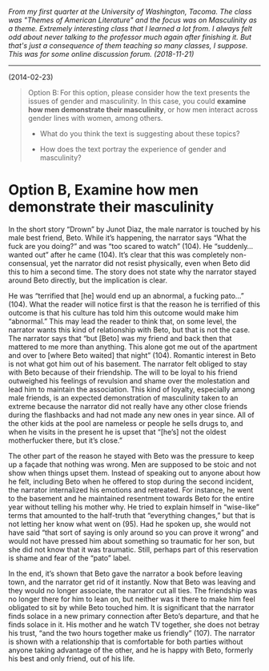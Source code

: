 *From my first quarter at the University of Washington, Tacoma. The class was "Themes of American Literature" and the focus was on Masculinity as a theme. Extremely interesting class that I learned a lot from. I always felt odd about never talking to the professor much again after finishing it. But that's just a consequence of them teaching so many classes, I suppose. This was for some online discussion forum. (2018-11-21)*

-----

(2014-02-23)

>Option B: For this option, please consider how the text presents the issues of gender and masculinity. In this case, you could **examine how men demonstrate their masculinity**, or how men interact across gender lines with women, among others.
>
>* What do you think the text is suggesting about these topics? 
>
>* How does the text portray the experience of gender and masculinity? 

# Option B, Examine how men demonstrate their masculinity 

In the short story “Drown” by Junot Diaz, the male narrator is touched by his male best friend, Beto. While it’s happening, the narrator says “What the fuck are you doing?” and was “too scared to watch” (104). He “suddenly…wanted out” after he came (104). It’s clear that this was completely non-consensual, yet the narrator did not resist physically, even when Beto did this to him a second time. The story does not state why the narrator stayed around Beto directly, but the implication is clear. 

He was “terrified that [he] would end up an abnormal, a fucking pato…” (104). What the reader will notice first is that the reason he is terrified of this outcome is that his culture has told him this outcome would make him “abnormal.” This may lead the reader to think that, on some level, the narrator wants this kind of relationship with Beto, but that is not the case. The narrator says that “but [Beto] was my friend and back then that mattered to me more than anything. This alone got me out of the apartment and over to [where Beto waited] that night” (104). Romantic interest in Beto is not what got him out of his basement. The narrator felt obliged to stay with Beto because of their friendship. The will to be loyal to his friend outweighed his feelings of revulsion and shame over the molestation and lead him to maintain the association. This kind of loyalty, especially among male friends, is an expected demonstration of masculinity taken to an extreme because the narrator did not really have any other close friends during the flashbacks and had not made any new ones in year since. All of the other kids at the pool are nameless or people he sells drugs to, and when he visits in the present he is upset that “[he’s] not the oldest motherfucker there, but it’s close.” 

The other part of the reason he stayed with Beto was the pressure to keep up a façade that nothing was wrong. Men are supposed to be stoic and not show when things upset them. Instead of speaking out to anyone about how he felt, including Beto when he offered to stop during the second incident, the narrator internalized his emotions and retreated. For instance, he went to the basement and he maintained resentment towards Beto for the entire year without telling his mother why. He tried to explain himself in “wise-like” terms that amounted to the half-truth that “everything changes,” but that is not letting her know what went on (95). Had he spoken up, she would not have said “that sort of saying is only around so you can prove it wrong” and would not have pressed him about something so traumatic for her son, but she did not know that it was traumatic. Still, perhaps part of this reservation is shame and fear of the “pato” label. 

In the end, it’s shown that Beto gave the narrator a book before leaving town, and the narrator get rid of it instantly. Now that Beto was leaving and they would no longer associate, the narrator cut all ties. The friendship was no longer there for him to lean on, but neither was it there to make him feel obligated to sit by while Beto touched him. It is significant that the narrator finds solace in a new primary connection after Beto’s departure, and that he finds solace in it. His mother and he watch TV together, she does not betray his trust, “and the two hours together make us friendly” (107). The narrator is shown with a relationship that is comfortable for both parties without anyone taking advantage of the other, and he is happy with Beto, formerly his best and only friend, out of his life.
